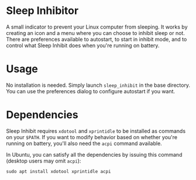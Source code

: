 # Sleep Inhibitor
A small indicator to prevent your Linux computer from sleeping. It works by
creating an icon and a menu where you can choose to inhibit sleep or not. There
are preferences available to autostart, to start in inhibit mode, and to control
what Sleep Inhibit does when you're running on battery.

# Usage
No installation is needed. Simply launch `sleep_inhibit` in the base directory.
You can use the preferences dialog to configure autostart if you want.

# Dependencies
Sleep Inhibit requires `xdotool` and `xprintidle` to be installed as commands on
your `$PATH`. If you want to modify behavior based on whether you're running on
battery, you'll also need the `acpi` command available.

In Ubuntu, you can satisfy all the dependencies by issuing this command (desktop users may omit `acpi`):

    sudo apt install xdotool xprintidle acpi
